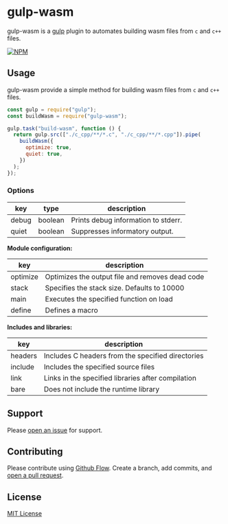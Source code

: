 # gulp-wasm

gulp-wasm is a [gulp](https://github.com/wearefractal/gulp) plugin to automates building wasm files from `c` and `c++` files.

[![NPM](https://nodei.co/npm/gulp-wasm.png?downloads=true&downloadRank=true&stars=true)](https://nodei.co/npm/gulp-wasm/)

## Usage

gulp-wasm provide a simple method for building wasm files from `c` and `c++` files.

```javascript
const gulp = require("gulp");
const buildWasm = require("gulp-wasm");

gulp.task("build-wasm", function () {
  return gulp.src(["./c_cpp/**/*.c", "./c_cpp/**/*.cpp"]).pipe(
    buildWasm({
      optimize: true,
      quiet: true,
    })
  );
});
```

### Options

| **key** | **type** | **description**                     |
| ------- | -------- | ----------------------------------- |
| debug   | boolean  | Prints debug information to stderr. |
| quiet   | boolean  | Suppresses informatory output.      |

**Module configuration:**

| **key**  | **description**                                 |
| -------- | ----------------------------------------------- |
| optimize | Optimizes the output file and removes dead code |
| stack    | Specifies the stack size. Defaults to 10000     |
| main     | Executes the specified function on load         |
| define   | Defines a macro                                 |

**Includes and libraries:**

| **key** | **description**                                    |
| ------- | -------------------------------------------------- |
| headers | Includes C headers from the specified directories  |
| include | Includes the specified source files                |
| link    | Links in the specified libraries after compilation |
| bare    | Does not include the runtime library               |

<!-- **Click [here](https://github.com/iamanishroy/gulp-wasm/blob/main/gulpfile.js#L26) for more examples.** -->

## Support

Please [open an issue](https://github.com/iamanishroy/gulp-wasm/issues/new) for support.

## Contributing

Please contribute using [Github Flow](https://guides.github.com/introduction/flow/). Create a branch, add commits, and [open a pull request](https://github.com/iamanishroy/gulp-wasm/compare/).

## License

[MIT License](http://en.wikipedia.org/wiki/MIT_License)
